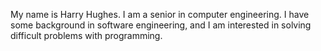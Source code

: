 My name is Harry Hughes. I am a senior in computer engineering. I have some background in software engineering, and I am interested in solving difficult problems with programming.
